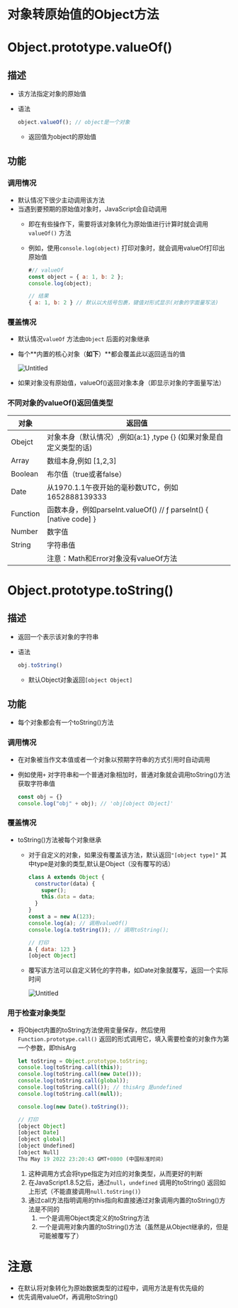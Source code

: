 # 对象转原始值的Object方法

# Object.prototype.valueOf()

## 描述

- 该方法指定对象的原始值
- 语法
    
    ```jsx
    object.valueOf(); // object是一个对象
    ```
    
    - 返回值为object的原始值

## 功能

### 调用情况

- 默认情况下很少主动调用该方法
- 当遇到要预期的原始值对象时，JavaScript会自动调用
    - 即在有些操作下，需要将该对象转化为原始值进行计算时就会调用`valueOf()` 方法
    - 例如，使用`console.log(object)` 打印对象时，就会调用valueOf打印出原始值
        
        ```jsx
        #// valueOf
        const object = { a: 1, b: 2 };
        console.log(object);
        
        // 结果
        { a: 1, b: 2 } // 默认以大括号包裹，键值对形式显示(对象的字面量写法)
        ```
        

### 覆盖情况

- 默认情况`valueOf` 方法由`Object` 后面的对象继承
- 每个**内置的核心对象（**如下**）**都会覆盖此以返回适当的值
    
    ![Untitled](%E5%AF%B9%E8%B1%A1%E8%BD%AC%E5%8E%9F%E5%A7%8B%E5%80%BC%E7%9A%84Object%E6%96%B9%E6%B3%95/Untitled.png)
    
- 如果对象没有原始值，valueOf()返回对象本身（即显示对象的字面量写法）

### 不同对象的valueOf()返回值类型

| 对象 | 返回值 |
| --- | --- |
| Obejct | 对象本身（默认情况）,例如{a:1} ,type {} (如果对象是自定义类型的话)  |
| Array | 数组本身,例如 [1,2,3] |
| Boolean | 布尔值（true或者false） |
| Date | 从1970.1.1午夜开始的毫秒数UTC，例如1652888139333 |
| Function | 函数本身，例如parseInt.valueOf() // ƒ parseInt() { [native code] } |
| Number | 数字值 |
| String | 字符串值 |
|  | 注意：Math和Error对象没有valueOf方法 |

# Object.prototype.toString()

## 描述

- 返回一个表示该对象的字符串
- 语法
    
    ```jsx
    obj.toString()
    ```
    
    - 默认Object对象返回`[object Object]`

## 功能

- 每个对象都会有一个toString()方法

### 调用情况

- 在对象被当作文本值或者一个对象以预期字符串的方式引用时自动调用
- 例如使用`+` 对字符串和一个普通对象相加时，普通对象就会调用toString()方法获取字符串值
    
    ```jsx
    const obj = {}
    console.log("obj" + obj); // 'obj[object Object]'
    ```
    

### 覆盖情况

- toString()方法被每个对象继承
    - 对于自定义的对象，如果没有覆盖该方法，默认返回`"[object type]"` 其中type是对象的类型,默认是Object（没有覆写的话）
        
        ```jsx
        class A extends Object {
          constructor(data) {
            super();
            this.data = data;
          }
        }
        const a = new A(123);
        console.log(a); // 调用valueOf()
        console.log(a.toString()); // 调用toString();
        
        // 打印
        A { data: 123 }
        [object Object]
        ```
        
    - 覆写该方法可以自定义转化的字符串，如Date对象就覆写，返回一个实际时间
        
        ![Untitled](%E5%AF%B9%E8%B1%A1%E8%BD%AC%E5%8E%9F%E5%A7%8B%E5%80%BC%E7%9A%84Object%E6%96%B9%E6%B3%95/Untitled%201.png)
        

### 用于检查对象类型

- 将Object内置的toString方法使用变量保存，然后使用`Function.prototype.call()` 返回的形式调用它，填入需要检查的对象作为第一个参数，即thisArg
    
    ```jsx
    let toString = Object.prototype.toString;
    console.log(toString.call(this));
    console.log(toString.call(new Date()));
    console.log(toString.call(global));
    console.log(toString.call()); // thisArg 是undefined
    console.log(toString.call(null));
    
    console.log(new Date().toString());
    
    // 打印
    [object Object]
    [object Date]
    [object global]
    [object Undefined]
    [object Null]
    Thu May 19 2022 23:20:43 GMT+0800 (中国标准时间)
    ```
    
    1. 这种调用方式会将type指定为对应的对象类型，从而更好的判断
    2. 在JavaScript1.8.5之后，通过`null`，`undefined` 调用的toString() 返回如上形式（不能直接调用`null.toString()`）
    3. 通过call方法指明调用的this指向和直接通过对象调用内置的toString()方法是不同的
        1. 一个是调用Object类定义的toString方法
        2. 一个是调用对象内置的toString()方法（虽然是从Object继承的，但是可能被覆写了）

# 注意

- 在默认将对象转化为原始数据类型的过程中，调用方法是有优先级的
- 优先调用valueOf，再调用toString()